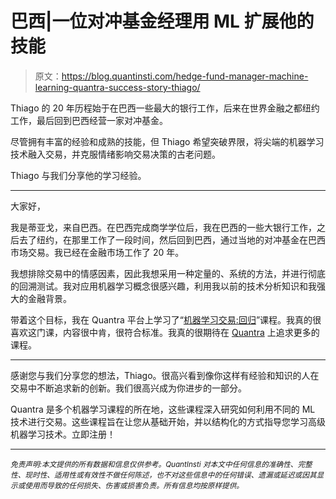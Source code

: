 # 巴西|一位对冲基金经理用 ML 扩展他的技能

> 原文：<https://blog.quantinsti.com/hedge-fund-manager-machine-learning-quantra-success-story-thiago/>

Thiago 的 20 年历程始于在巴西一些最大的银行工作，后来在世界金融之都纽约工作，最后回到巴西经营一家对冲基金。

尽管拥有丰富的经验和成熟的技能，但 Thiago 希望突破界限，将尖端的机器学习技术融入交易，并克服情绪影响交易决策的古老问题。

Thiago 与我们分享他的学习经验。

* * *

大家好，

我是蒂亚戈，来自巴西。在巴西完成商学学位后，我在巴西的一些大银行工作，之后去了纽约，在那里工作了一段时间，然后回到巴西，通过当地的对冲基金在巴西市场交易。我已经在金融市场工作了 20 年。

我想排除交易中的情感因素，因此我想采用一种定量的、系统的方法，并进行彻底的回溯测试。我对应用机器学习概念很感兴趣，利用我以前的技术分析知识和我强大的金融背景。

带着这个目标，我在 Quantra 平台上学习了“[机器学习交易:回归](https://quantra.quantinsti.com/course/trading-with-machine-learning-regression)”课程。我真的很喜欢这门课，内容很中肯，很符合标准。我真的很期待在 [Quantra](https://quantra.quantinsti.com/) 上追求更多的课程。

* * *

感谢您与我们分享您的想法，Thiago。很高兴看到像你这样有经验和知识的人在交易中不断追求新的创新。我们很高兴成为你进步的一部分。

Quantra 是多个机器学习课程的所在地，这些课程深入研究如何利用不同的 ML 技术进行交易。这些课程旨在让您从基础开始，并以结构化的方式指导您学习高级机器学习技术。立即注册！

* * *

*<small>免责声明:本文提供的所有数据和信息仅供参考。QuantInsti 对本文中任何信息的准确性、完整性、现时性、适用性或有效性不做任何陈述，也不对这些信息中的任何错误、遗漏或延迟或因其显示或使用而导致的任何损失、伤害或损害负责。所有信息均按原样提供。</small>*